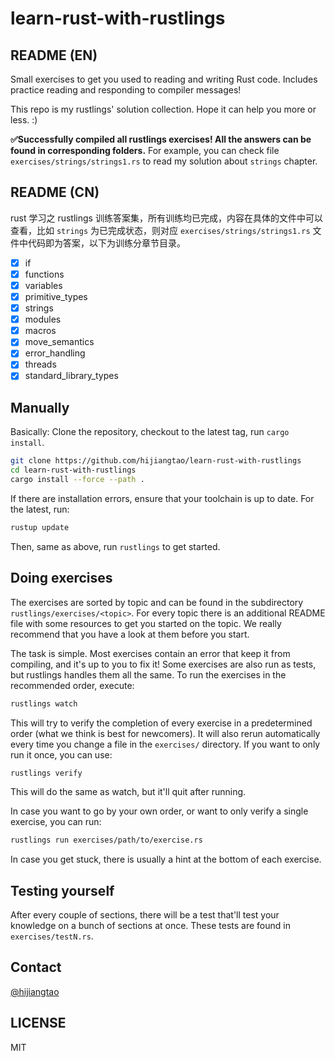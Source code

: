 # learn-rust-with-rustlings

## README (EN)

Small exercises to get you used to reading and writing Rust code. Includes practice reading and responding to compiler messages! 

This repo is my rustlings' solution collection. Hope it can help you more or less. :)

**✅Successfully compiled all rustlings exercises! All the answers can be found in corresponding folders.** For example, you can check file `exercises/strings/strings1.rs` to read my solution about `strings` chapter.

## README (CN)

rust 学习之 rustlings 训练答案集，所有训练均已完成，内容在具体的文件中可以查看，比如 `strings` 为已完成状态，则对应 `exercises/strings/strings1.rs` 文件中代码即为答案，以下为训练分章节目录。

* [x] if
* [x] functions
* [x] variables
* [x] primitive_types
* [x] strings
* [x] modules
* [x] macros
* [x] move_semantics
* [x] error_handling
* [x] threads
* [x] standard_library_types

## Manually

Basically: Clone the repository, checkout to the latest tag, run `cargo install`.

```bash
git clone https://github.com/hijiangtao/learn-rust-with-rustlings
cd learn-rust-with-rustlings
cargo install --force --path .
```

If there are installation errors, ensure that your toolchain is up to date. For the latest, run:
```bash
rustup update
```

Then, same as above, run `rustlings` to get started.

## Doing exercises

The exercises are sorted by topic and can be found in the subdirectory `rustlings/exercises/<topic>`. For every topic there is an additional README file with some resources to get you started on the topic. We really recommend that you have a look at them before you start.

The task is simple. Most exercises contain an error that keep it from compiling, and it's up to you to fix it! Some exercises are also run as tests, but rustlings handles them all the same. To run the exercises in the recommended order, execute:

```bash
rustlings watch
```

This will try to verify the completion of every exercise in a predetermined order (what we think is best for newcomers). It will also rerun automatically every time you change a file in the `exercises/` directory. If you want to only run it once, you can use:

```bash
rustlings verify
```

This will do the same as watch, but it'll quit after running.

In case you want to go by your own order, or want to only verify a single exercise, you can run:

```bash
rustlings run exercises/path/to/exercise.rs
```

In case you get stuck, there is usually a hint at the bottom of each exercise.

## Testing yourself

After every couple of sections, there will be a test that'll test your knowledge on a bunch of sections at once. These tests are found in `exercises/testN.rs`.

## Contact

[@hijiangtao](https://github.com/hijiangtao)

## LICENSE

MIT